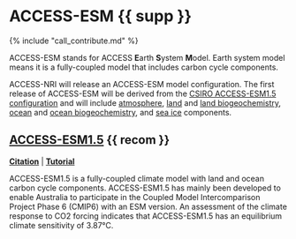 # ACCESS-ESM {{ supp }}

{% include "call_contribute.md" %}


ACCESS-ESM stands for ACCESS **E**arth **S**ystem **M**odel. Earth system model means it is a fully-coupled model that includes carbon cycle components.

ACCESS-NRI will release an ACCESS-ESM model configuration. The first release of ACCESS-ESM will be derived from the [CSIRO ACCESS-ESM1.5 configuration](#access-esm15) and will include [atmosphere], [land] and [land biogeochemistry], [ocean] and [ocean biogeochemistry], and [sea ice] components.

## [ACCESS-ESM1.5] {{ recom }}

[**Citation**][ACCESS-ESM1.5-cite] |
[**Tutorial**][ACCESS-ESM1.5-tute]

ACCESS-ESM1.5 is a fully-coupled climate model with land and ocean carbon cycle components. ACCESS-ESM1.5 has mainly been developed to enable Australia to participate in the Coupled Model Intercomparison Project Phase 6 (CMIP6) with an ESM version. An assessment of the climate response to CO2 forcing indicates that ACCESS-ESM1.5 has an equilibrium climate sensitivity of 3.87°C.

[atmosphere]: /model_components/atmosphere.md
[land]: /model_components/land.md
[land biogeochemistry]: /model_components/bgc_land.md
[ocean]: /model_components/ocean.md
[ocean biogeochemistry]: /model_components/bgc_ocean.md
[sea ice]: /model_components/sea-ice.md

[ACCESS-ESM1.5]: https://research.csiro.au/access/about/esm1-5/
[ACCESS-ESM1.5-cite]: https://www.publish.csiro.au/es/ES19035
[ACCESS-ESM1.5-tute]: https://nespclimate.com.au/wp-content/uploads/2020/10/Webinar-slides-Getting_started_with_ACCESS.pdf

